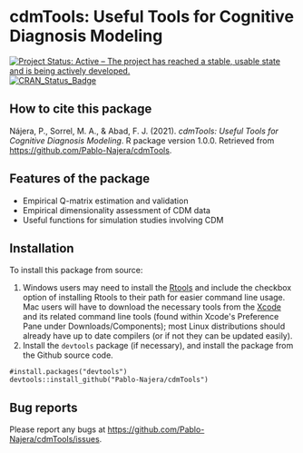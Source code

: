 # cdmTools: Useful Tools for Cognitive Diagnosis Modeling
[![Project Status: Active – The project has reached a stable, usable state and is being actively developed.](https://www.repostatus.org/badges/latest/active.svg)](https://www.repostatus.org/#active)
[![CRAN\_Status\_Badge](http://www.r-pkg.org/badges/version/cdmTools)](https://github.com/Pablo-Najera/cdmTools)

## How to cite this package
Nájera, P., Sorrel, M. A., & Abad, F. J. (2021). *cdmTools: Useful Tools for Cognitive Diagnosis Modeling*. R package version 1.0.0. Retrieved from https://github.com/Pablo-Najera/cdmTools.
## Features of the package
* Empirical Q-matrix estimation and validation
* Empirical dimensionality assessment of CDM data
* Useful functions for simulation studies involving CDM
## Installation
To install this package from source:
1. Windows users may need to install the [Rtools](https://cran.r-project.org/bin/windows/Rtools/) and include the checkbox option of installing Rtools to their path for easier command line usage. Mac users will have to download the necessary tools from the [Xcode](https://apps.apple.com/ca/app/xcode/id497799835?mt=12) and its related command line tools (found within Xcode's Preference Pane under Downloads/Components); most Linux distributions should already have up to date compilers (or if not they can be updated easily).
2. Install the `devtools` package (if necessary), and install the package from the Github source code.

`#install.packages("devtools")`<br>`devtools::install_github("Pablo-Najera/cdmTools")`

## Bug reports
Please report any bugs at https://github.com/Pablo-Najera/cdmTools/issues.
